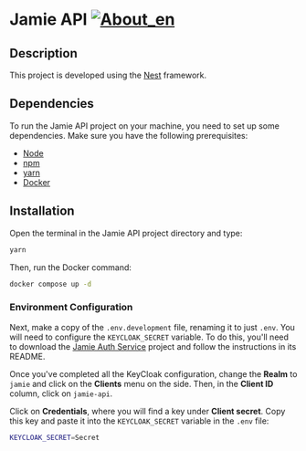 # Jamie API [![About_en](https://github.com/yammadev/flag-icons/blob/master/png/BR.png?raw=true)](https://github.com/bancodobrasil/jamie-api/blob/develop/README-PTBR.md)


## Description

This project is developed using the [Nest](https://github.com/nestjs/nest) framework.

## Dependencies

To run the Jamie API project on your machine, you need to set up some dependencies. Make sure you have the following prerequisites:

- [Node](https://nodejs.org/en)
- [npm](https://www.npmjs.com/)
- [yarn](https://yarnpkg.com/)
- [Docker](https://www.docker.com/)

## Installation

Open the terminal in the Jamie API project directory and type:

```bash
yarn
```

Then, run the Docker command:

```bash
docker compose up -d
```

### Environment Configuration

Next, make a copy of the `.env.development` file, renaming it to just `.env`. You will need to configure the `KEYCLOAK_SECRET` variable. To do this, you'll need to download the [Jamie Auth Service](https://github.com/bancodobrasil/jamie-auth-service) project and follow the instructions in its README.

Once you've completed all the KeyCloak configuration, change the **Realm** to `jamie` and click on the **Clients** menu on the side. Then, in the **Client ID** column, click on `jamie-api`.

Click on **Credentials**, where you will find a key under **Client secret**. Copy this key and paste it into the `KEYCLOAK_SECRET` variable in the `.env` file:

```bash
KEYCLOAK_SECRET=Secret
```